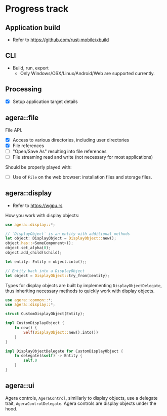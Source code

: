 # Progress track

## Application build

- Refer to https://github.com/rust-mobile/xbuild

## CLI

- Build, run, export
  - Only Windows/OSX/Linux/Android/Web are supported currently.

## Processing

- [x] Setup application target details

## agera::file

File API.

- [x] Access to various directories, including user directories
- [x] File references
- [ ] "Open/Save As" resulting into file references
- [ ] File streaming read and write (not necessary for most applications)

Should be properly played with:

- [ ] Use of `File` on the web browser: installation files and storage files.

## agera::display

- Refer to https://wgpu.rs

How you work with display objects:

```rust
use agera::display::*;

// `DisplayObject` is an entity with additional methods
let object: DisplayObject = DisplayObject::new();
object.has::<SomeComponent>();
object.set_alpha(0);
object.add_child(&child);

let entity: Entity = object.into();;

// Entity back into a DisplayObject
let object = DisplayObject::try_from(&entity);
```

Types for display objects are built by implementing `DisplayObjectDelegate`, thus inheriting necessary methods to quickly work with display objects.

```rust
use agera::common::*;
use agera::display::*;

struct CustomDisplayObject(Entity);

impl CustomDisplayObject {
    fn new() {
        Self(DisplayObject::new().into())
    }
}

impl DisplayObjectDelegate for CustomDisplayObject {
    fn delegate(&self) -> Entity {
        self.0
    }
}
```

## agera::ui

Agera controls, `AgeraControl`, similiarly to display objects, use a delegate trait, `AgeraControlDelegate`. Agera controls are display objects under the hood.